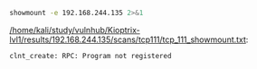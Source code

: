 ```bash
showmount -e 192.168.244.135 2>&1
```

[/home/kali/study/vulnhub/Kioptrix-lvl1/results/192.168.244.135/scans/tcp111/tcp_111_showmount.txt](file:///home/kali/study/vulnhub/Kioptrix-lvl1/results/192.168.244.135/scans/tcp111/tcp_111_showmount.txt):

```
clnt_create: RPC: Program not registered

```
